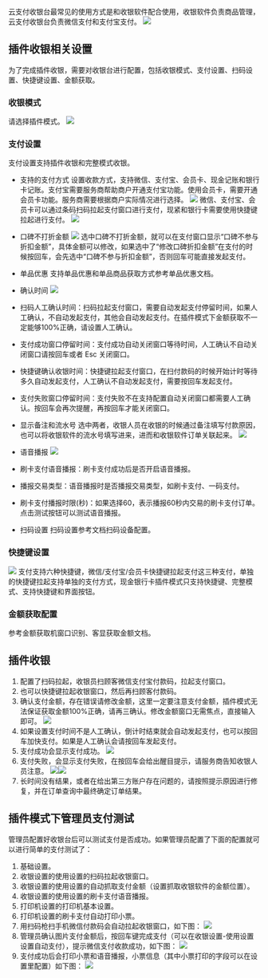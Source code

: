 云支付收银台最常见的使用方式是和收银软件配合使用，收银软件负责商品管理，云支付收银台负责微信支付和支付宝支付。
![](https://main.qcloudimg.com/raw/07ffa58df3cbc4e0ea3c8413b76bc687.png) 

## 插件收银相关设置
为了完成插件收银，需要对收银台进行配置，包括收银模式、支付设置、扫码设置、快捷键设置、金额获取。
### 收银模式
请选择插件模式。
 ![](https://main.qcloudimg.com/raw/2033a035c3e31238cd21c957e0a20c80.png)
### 支付设置
支付设置支持插件收银和完整模式收银。
- 支持的支付方式
设置收款方式，支持微信、支付宝、会员卡、现金记账和银行卡记账。支付宝需要服务商帮助商户开通支付宝功能。使用会员卡，需要开通会员卡功能。服务商需要根据商户实际情况进行选择。
![](https://main.qcloudimg.com/raw/76ab2f1d58376d04edaa9213ef7471fb.png)
微信、支付宝、会员卡可以通过条码扫码拉起支付窗口进行支付，现紧和银行卡需要使用快捷键拉起进行支付。
![](https://main.qcloudimg.com/raw/6117535df0a22e2a5c5c772be34203ec.png)
- 口碑不打折金额
![](https://main.qcloudimg.com/raw/80c06dce064d7fda0f73c0095c5d5d02.png)
选中口碑不打折金额，就可以在支付窗口显示“口碑不参与折扣金额”，具体金额可以修改，如果选中了“修改口碑折扣金额”在支付的时候按回车，会先选中“口碑不参与折扣金额”，否则回车可能直接发起支付。
- 单品优惠
支持单品优惠和单品商品获取方式参考单品优惠文档。
- 确认时间
![](https://main.qcloudimg.com/raw/dcbc4d67b37e3c8c0fad2aa2bfa584e0.png)
 - 扫码人工确认时间：扫码拉起支付窗口，需要自动发起支付停留时间，如果人工确认，不自动发起支付，其他会自动发起支付。在插件模式下金额获取不一定能够100%正确，请设置人工确认。
 - 支付成功窗口停留时间：支付成功自动关闭窗口等待时间，人工确认不自动关闭窗口请按回车或者 Esc 关闭窗口。
 - 快捷键确认收银时间：快捷键拉起支付窗口，在扫付款码的时候开始计时等待多久自动发起支付，人工确认不自动发起支付，需要按回车发起支付。
 - 支付失败窗口停留时间：支付失败不在支持配置自动关闭窗口都需要人工确认。按回车会再次提醒，再按回车才能关闭窗口。

- 显示备注和流水号
选中两者，收银人员在收银的时候通过备注填写付款原因，也可以将收银软件的流水号填写进来，进而和收银软件订单关联起来。
![](https://main.qcloudimg.com/raw/4fdd8aabde65a55d2122a3c4681c0c50.png)
- 语音播报
![](https://main.qcloudimg.com/raw/8efc88602ce2898178d1df1af2762961.png)
 - 刷卡支付语音播报：刷卡支付成功后是否开启语音播报。
 - 播报交易类型：语音播报时是否播报交易类型，如刷卡支付、一码支付。
 - 刷卡支付播报时限(秒)：如果选择60，表示播报60秒内交易的刷卡支付订单。
点击测试按钮可以测试语音播报。

- 扫码设置
扫码设置参考文档扫码设备配置。

### 快捷键设置
 ![](https://main.qcloudimg.com/raw/611fd5ef14a07d1a259a20e2538838a3.png)
支付支持六种快捷键，微信/支付宝/会员卡快捷键拉起支付这三种支付，单独的快捷键拉起支持单独的支付方式，现金银行卡插件模式只支持快捷键、完整模式、支持快捷键和界面按钮。

### 金额获取配置
参考金额获取机窗口识别、客显获取金额文档。

## 插件收银
1. 配置了扫码拉起，收银员扫顾客微信支付宝付款码，拉起支付窗口。
2. 也可以快捷键拉起收银窗口，然后再扫顾客付款码。
3. 确认支付金额，存在错误请修改金额，这里一定要注意支付金额，插件模式无法保证获取金额100%正确，请再三确认。修改金额窗口无需焦点，直接输入即可。
![](https://main.qcloudimg.com/raw/b0162ae28350e9464eb853e552ef6dff.png)
4. 如果设置支付时间不是人工确认，倒计时结束就会自动发起支付，也可以按回车加快支付。如果是人工确认会请按回车发起支付。
5. 支付成功会显示支付成功。
![](https://main.qcloudimg.com/raw/b5aae60048ad4538424473bc922e75ff.png)
6. 支付失败，会显示支付失败，在按回车会给出醒目提示，请服务商告知收银人员注意。
![](https://main.qcloudimg.com/raw/1dee3359139fc93c97cab026cc4fe407.png)![](https://main.qcloudimg.com/raw/c44cf32d7e448264ad2d4f0a855a3fa1.png)
7. 长时间没有结果，或者在给出第三方账户存在问题的，请按照提示原因进行修复，并在订单查询中最终确定订单结果。

## 插件模式下管理员支付测试
管理员配置好收银台后可以测试支付是否成功。如果管理员配置了下面的配置就可以进行简单的支付测试了：
1. 基础设置。
2. 收银设置的使用设置的扫码拉起收银窗口。
3. 收银设置的使用设置的自动抓取支付金额（设置抓取收银软件的金额位置）。
4. 收银设置的使用设置的刷卡支付语音播报。
5. 打印机设置的打印机基本设置。
6. 打印机设置的刷卡支付自动打印小票。
 1. 用扫码枪扫手机微信付款码会自动拉起收银窗口，如下图：
 ![](https://main.qcloudimg.com/raw/9c7ab751046b8c722d0611c2c210e1de.png)
 2. 管理员确认图片支付金额后，按回车键完成支付（可以在收银设置-使用设置设置自动支付），提示微信支付收款成功，如下图：
 ![](https://main.qcloudimg.com/raw/912c425f5730656f74979d382b195724.png)
 3. 支付成功后会打印小票和语音播报，小票信息（其中小票打印的字段可以在设置里配置）如下图：
![](https://main.qcloudimg.com/raw/3ce27dc0fbfe521f3c2c071a32f40ff1.jpg)
